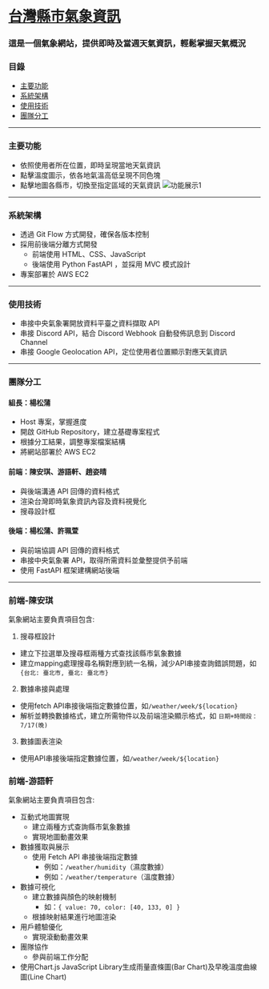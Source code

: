# [台灣縣市氣象資訊](http://13.213.240.133:8001/)
### 這是一個氣象網站，提供即時及當週天氣資訊，輕鬆掌握天氣概況

### 目錄
- [主要功能](#主要功能)
- [系統架構](#系統架構)
- [使用技術](#使用技術)
- [團隊分工](#團隊分工)

---

### 主要功能
- 依照使用者所在位置，即時呈現當地天氣資訊
- 點擊溫度圖示，依各地氣溫高低呈現不同色塊
- 點擊地圖各縣市，切換至指定區域的天氣資訊
![功能展示1]()

---

### 系統架構
- 透過 Git Flow 方式開發，確保各版本控制
- 採用前後端分離方式開發
    - 前端使用 HTML、CSS、JavaScript
    - 後端使用 Python FastAPI ，並採用 MVC 模式設計
- 專案部署於 AWS EC2

---

### 使用技術
- 串接中央氣象署開放資料平臺之資料擷取 API
- 串接 Discord API，結合 Discord Webhook 自動發佈訊息到 Discord Channel
- 串接 Google Geolocation API，定位使用者位置顯示對應天氣資訊

---

### 團隊分工
#### 組長：楊松蒲
- Host 專案，掌握進度
- 開啟 GitHub Repository，建立基礎專案程式
- 根據分工結果，調整專案檔案結構
- 將網站部署於 AWS EC2
#### 前端：陳安琪、游語軒、趙姿晴
- 與後端溝通 API 回傳的資料格式
- 渲染台灣即時氣象資訊內容及資料視覺化
- 搜尋設計框
#### 後端：楊松蒲、許珮萱
- 與前端協調 API 回傳的資料格式
- 串接中央氣象署 API，取得所需資料並彙整提供予前端
- 使用 FastAPI 框架建構網站後端

---

### 前端-陳安琪
氣象網站主要負責項目包含:

1. 搜尋框設計
- 建立下拉選單及搜尋框兩種方式查找該縣市氣象數據
- 建立mapping處理搜尋名稱對應到統一名稱，減少API串接查詢錯誤問題，如 `{台北: 臺北市, 臺北: 臺北市}`
2. 數據串接與處理
- 使用fetch API串接後端指定數據位置，如`/weather/week/${location}`
- 解析並轉換數據格式，建立所需物件以及前端渲染顯示格式，如 `日期+時間段：7/17(晚)`
3. 數據圖表渲染
- 使用API串接後端指定數據位置，如`/weather/week/${location}`

### 前端-游語軒
氣象網站主要負責項目包含:

- 互動式地圖實現
    - 建立兩種方式查詢縣市氣象數據
    - 實現地圖動畫效果
- 數據獲取與展示
    - 使用 Fetch API 串接後端指定數據
        - 例如：`/weather/humidity`（濕度數據）
        - 例如：`/weather/temperature`（溫度數據）
- 數據可視化
    - 建立數據與顏色的映射機制
        - 如：`{ value: 70, color: [40, 133, 0] }`
    - 根據映射結果進行地圖渲染
- 用戶體驗優化
    - 實現滾動動畫效果
- 團隊協作
    - 參與前端工作分配
- 使用Chart.js JavaScript Library生成雨量直條圖(Bar Chart)及早晚溫度曲線圖(Line Chart)

